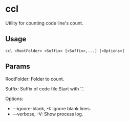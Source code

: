 # ccl
Utility for counting code line's count.

## Usage

    ccl <RootFolder> <Suffix> [<Suffix>,...] [<Options>]

## Params
RootFolder: Folder to count.

Suffix: Suffix of code file.Start with '.'.

Options:
* --ignore-blank, -I: Ignore blank lines.
* --verbose, -V: Show process log.

